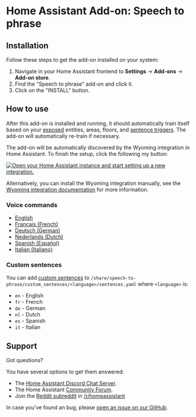 # Home Assistant Add-on: Speech to phrase

## Installation

Follow these steps to get the add-on installed on your system:

1. Navigate in your Home Assistant frontend to **Settings** -> **Add-ons** -> **Add-on store**.
2. Find the "Speech to phrase" add-on and click it.
3. Click on the "INSTALL" button.

## How to use

After this add-on is installed and running, it should automatically train itself based on your [exposed][] entities, areas, floors, and [sentence triggers][sentence trigger].
The add-on will automatically re-train if necessary.

The add-on will be automatically discovered by the Wyoming integration in Home Assistant. To finish the setup, click the following my button:

[![Open your Home Assistant instance and start setting up a new integration.](https://my.home-assistant.io/badges/config_flow_start.svg)](https://my.home-assistant.io/redirect/config_flow_start/?domain=wyoming)

Alternatively, you can install the Wyoming integration manually, see the
[Wyoming integration documentation](https://www.home-assistant.io/integrations/wyoming/)
for more information.

### Voice commands

- [English](https://github.com/OHF-Voice/speech-to-phrase/blob/main/docs/english.md)
- [Français (French)](https://github.com/OHF-Voice/speech-to-phrase/blob/main/docs/french.md)
- [Deutsch (German)](https://github.com/OHF-Voice/speech-to-phrase/blob/main/docs/german.md)
- [Nederlands (Dutch)](https://github.com/OHF-Voice/speech-to-phrase/blob/main/docs/dutch.md)
- [Spanish (Español)](https://github.com/OHF-Voice/speech-to-phrase/blob/main/docs/spanish.md)
- [Italian (Italiano)](https://github.com/OHF-Voice/speech-to-phrase/blob/main/docs/italian.md)

### Custom sentences

You can add [custom sentences][] to `/share/speech-to-phrase/custom_sentences/<language>/sentences.yaml` where `<language>` is:

* `en` - English
* `fr` - French
* `de` - German
* `nl` - Dutch
* `es` - Spanish
* `it` - Italian

## Support

Got questions?

You have several options to get them answered:

- The [Home Assistant Discord Chat Server][discord].
- The Home Assistant [Community Forum][forum].
- Join the [Reddit subreddit][reddit] in [/r/homeassistant][reddit]

In case you've found an bug, please [open an issue on our GitHub][issue].

[discord]: https://discord.gg/c5DvZ4e
[forum]: https://community.home-assistant.io
[issue]: https://github.com/home-assistant/addons/issues
[reddit]: https://reddit.com/r/homeassistant
[repository]: https://github.com/hassio-addons/repository

[sentence trigger]: https://www.home-assistant.io/docs/automation/trigger/#sentence-trigger
[exposed]: https://www.home-assistant.io/voice_control/voice_remote_expose_devices/
[custom sentences]: https://github.com/OHF-voice/speech-to-phrase?tab=readme-ov-file#custom-sentences
